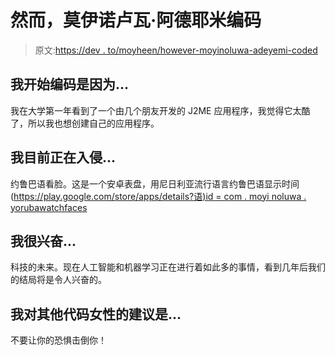 # 然而，莫伊诺卢瓦·阿德耶米编码

> 原文:[https://dev . to/moyheen/however-moyinoluwa-adeyemi-coded](https://dev.to/moyheen/nevertheless-moyinoluwa-adeyemi-coded)

## [](#i-began-coding-because)我开始编码是因为...

我在大学第一年看到了一个由几个朋友开发的 J2ME 应用程序，我觉得它太酷了，所以我也想创建自己的应用程序。

## [](#im-currently-hacking-on)我目前正在入侵...

约鲁巴语看脸。这是一个安卓表盘，用尼日利亚流行语言约鲁巴语显示时间([https://play.google.com/store/apps/details?语)id = com . moyi noluwa . yorubawatchfaces](https://play.google.com/store/apps/details?id=com.moyinoluwa.yorubawatchfaces)

## [](#im-excited-about)我很兴奋...

科技的未来。现在人工智能和机器学习正在进行着如此多的事情，看到几年后我们的结局将是令人兴奋的。

## [](#my-advice-for-other-women-who-code-is)我对其他代码女性的建议是...

不要让你的恐惧击倒你！